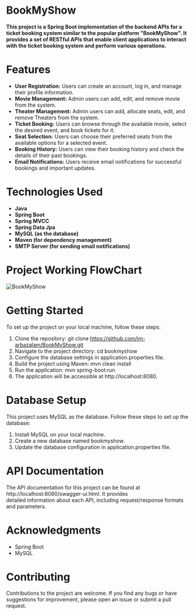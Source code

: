 # BookMyShow
**This project is a Spring Boot implementation of the backend APIs for a ticket booking system similar to the popular platform "BookMyShow".
It provides a set of RESTful APIs that enable client applications to interact with the ticket booking system and perform various operations.**

# Features
+  **User Registration:** Users can create an account, log in, and manage their profile information.
+  **Movie Management:** Admin users can add, edit, and remove movie from the system.
+  **Theater Management:** Admin users can add, allocate seats, edit, and remove Theaters from the system.
+  **Ticket Booking:** Users can browse through the available movie, select the desired event, and book tickets for it.
+  **Seat Selection:** Users can choose their preferred seats from the available options for a selected event.
+  **Booking History:** Users can view their booking history and check the details of their past bookings.
+  **Email Notifications:** Users receive email notifications for successful bookings and important updates.

# Technologies Used
+ **Java**
+ **Spring Boot**
+ **Spring MVCC**
+ **Spring Data Jpa**
+ **MySQL (as the database)**
+ **Maven (for dependency management)**
+ **SMTP Server (for sending email notifications)**

# Project Working FlowChart
![BookMyShow](https://github.com/im-arbazalam/BookMyShow/assets/114339920/9092193c-bb53-42b4-99d6-00dbdc7a0c9f)

# Getting Started
To set up the project on your local machine, follow these steps:

1.  Clone the repository: git clone https://github.com/im-arbazalam/BookMyShow.git
1.  Navigate to the project directory: cd bookmyshow
1.  Configure the database settings in application.properties file.
1.  Build the project using Maven: mvn clean install
1.  Run the application: mvn spring-boot:run
1.  The application will be accessible at http://localhost:8080.

# Database Setup
This project uses MySQL as the database. Follow these steps to set up the database:

1.  Install MySQL on your local machine.
1.  Create a new database named bookmyshow.
1.  Update the database configuration in application.properties file.

# API Documentation
The API documentation for this project can be found at http://localhost:8080/swagger-ui.html. It provides   
detailed information about each API, including request/response formats and parameters.

# Acknowledgments
+  Spring Boot  
+  MySQL
  
# Contributing
Contributions to the project are welcome. If you find any bugs or have suggestions for improvement, please open an
issue or submit a pull request.
